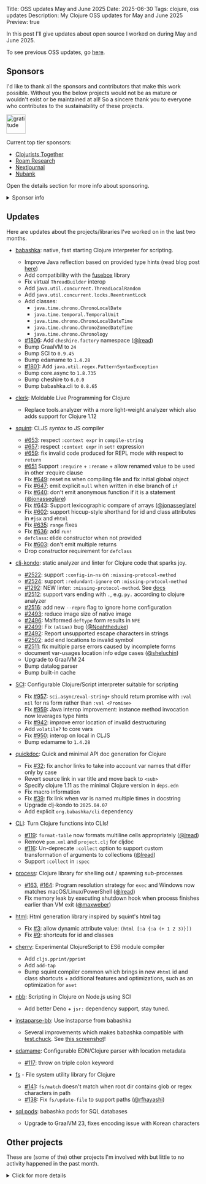 Title: OSS updates May and June 2025
Date: 2025-06-30
Tags: clojure, oss updates
Description: My Clojure OSS updates for May and June 2025
Preview: true

In this post I'll give updates about open source I worked on during May and June 2025.

To see previous OSS updates, go [here](https://blog.michielborkent.nl/tags/oss-updates.html).

## Sponsors

I'd like to thank all the sponsors and contributors that make this work
possible. Without you the below projects would not be as mature or wouldn't
exist or be maintained at all! So a sincere thank you to everyone who
contributes to the sustainability of these projects.

<img alt="gratitude" src="https://emoji.slack-edge.com/T03RZGPFR/gratitude/f8716bb6fb7e5249.png" width="50px" text-align="center">

Current top tier sponsors:

- [Clojurists Together](https://clojuriststogether.org/)
- [Roam Research](https://roamresearch.com/)
- [Nextjournal](https://nextjournal.com/)
- [Nubank](https://nubank.com.br)

Open the details section for more info about sponsoring.

<details>
<summary>Sponsor info</summary>

If you want to ensure that the projects I work on are sustainably maintained,
you can sponsor this work in the following ways. Thank you!

- [Github Sponsors](https://github.com/sponsors/borkdude)
- The [Babaska](https://opencollective.com/babashka) or [Clj-kondo](https://opencollective.com/clj-kondo) OpenCollective
- [Ko-fi](https://ko-fi.com/borkdude)
- [Patreon](https://www.patreon.com/borkdude)
- [Clojurists Together](https://www.clojuriststogether.org/)

On to the projects that I've been working on!
</details>

<!--

sources: https://github.com/borkdude
local ~/dev and ~/dev/babashka dir (since github doesn't show all repos)

drwxr-xr-x   15 borkdude  staff    480 26 jun. 15:11 polyglot-embedding-demo
drwxr-xr-x@  18 borkdude  staff    576 26 jun. 15:07 blog
drwxr-xr-x@  27 borkdude  staff    864 26 jun. 14:58 quickblog
drwxr-xr-x@  35 borkdude  staff   1120 26 jun. 11:02 edamame
drwxr-xr-x@  81 borkdude  staff   2592 25 jun. 21:07 babashka
drwxr-xr-x   40 borkdude  staff   1280 25 jun. 15:50 clerk
drwxr-xr-x   53 borkdude  staff   1696 24 jun. 23:24 scratch
drwxr-xr-x  615 borkdude  staff  19680 24 jun. 21:23 squint
drwxr-xr-x@ 336 borkdude  staff  10752 24 jun. 16:13 homebrew-brew
drwxr-xr-x   25 borkdude  staff    800 24 jun. 14:37 hickory
drwxr-xr-x   11 borkdude  staff    352 23 jun. 12:35 dejavu
drwxr-xr-x   10 borkdude  staff    320 23 jun. 12:31 cas-client
drwxr-xr-x@  57 borkdude  staff   1824 20 jun. 23:47 clj-kondo
drwxr-xr-x  213 borkdude  staff   6816 20 jun. 16:53 .
drwxr-xr-x   20 borkdude  staff    640 20 jun. 16:34 lein2deps
drwxr-xr-x@  25 borkdude  staff    800 19 jun. 22:38 sci.configs
drwxr-xr-x   10 borkdude  staff    320 19 jun. 18:00 graalvm-demos
drwxr-xr-x@  27 borkdude  staff    864 17 jun. 23:49 scittle
drwxr-xr-x@  51 borkdude  staff   1632 17 jun. 22:35 nbb
drwxr-xr-x   24 borkdude  staff    768 13 jun. 14:45 fusebox
drwxr-xr-x   28 borkdude  staff    896 12 jun. 14:43 promesa
drwxr-xr-x   32 borkdude  staff   1024 11 jun. 23:11 markdown
drwxr-xr-x   13 borkdude  staff    416  9 jun. 23:40 nrepl-client
drwxr-xr-x   25 borkdude  staff    800  9 jun. 12:16 martian
drwxr-xr-x   22 borkdude  staff    704  8 jun. 15:20 speculative
drwxr-xr-x   21 borkdude  staff    672  6 jun. 20:26 clojure-mcp
drwxr-xr-x   23 borkdude  staff    736  6 jun. 13:35 http-client
drwxr-xr-x   16 borkdude  staff    512  5 jun. 14:50 lein-clj-kondo
drwxr-xr-x   10 borkdude  staff    320  5 jun. 14:45 pod-registry
drwxr-xr-x   13 borkdude  staff    416  3 jun. 15:22 unused-deps
drwxr-xr-x   21 borkdude  staff    672 20 mei  22:50 markdown-clj
drwxr-xr-x   21 borkdude  staff    672 19 mei  17:36 hiccup
drwxr-xr-x    6 borkdude  staff    192 16 mei  13:43 bencode-js
drwxr-xr-x   58 borkdude  staff   1856 13 mei  12:11 ductile
drwxr-xr-x   36 borkdude  staff   1152 12 mei  20:55 malli
drwxr-xr-x  124 borkdude  wheel   3968 12 mei  20:53 cherry
drwxr-xr-x   21 borkdude  staff    672  5 mei  10:45 quickdoc
drwxr-xr-x   18 borkdude  staff    576  2 mei  12:15 instaparse.bb
drwxr-xr-x   26 borkdude  staff    832  2 mei  12:10 cli
drwxr-xr-x   32 borkdude  staff   1024  2 mei  11:09 rewrite-clj

babashka sub dir checken

drwxr-xr-x@  21 borkdude  staff       672 26 jun. 15:22 .git
drwxr-xr-x    7 borkdude  staff       224 25 jun. 21:08 target
drwxr-xr-x@  81 borkdude  staff      2592 25 jun. 21:07 .
-rw-r--r--    1 borkdude  staff      6995 25 jun. 21:07 project.clj
drwxr-xr-x@  50 borkdude  staff      1600 25 jun. 21:07 sci
-rw-r--r--    1 borkdude  staff     94524 24 jun. 15:30 CHANGELOG.md
-rw-r--r--    1 borkdude  staff     14267 24 jun. 14:42 deps.edn
-rwxr-xr-x    1 borkdude  staff      5554 24 jun. 10:48 install
-rwxr-xr-x    1 borkdude  staff  69894608 23 jun. 21:26 bb
drwxr-xr-x@ 923 borkdude  staff     29536 23 jun. 21:25 reports
-rw-r--r--    1 borkdude  staff     43452 23 jun. 21:25 metabom.jar
drwxr-xr-x  213 borkdude  staff      6816 20 jun. 16:53 ..
-rw-r--r--@   1 borkdude  staff         2 19 jun. 23:25 .lein-failures
-rw-r--r--    1 borkdude  staff       164 19 jun. 23:07 scratch.clj
drwxr-xr-x@   9 borkdude  staff       288 18 jun. 14:06 resources
-rw-r--r--    1 borkdude  staff       617 17 jun. 23:23 .gitignore
drwxr-xr-x@   8 borkdude  staff       256 17 jun. 23:17 .clj-kondo
-rw-r--r--@   1 borkdude  staff        20 17 jun. 23:17 .lein-env
drwxr-xr-x@  27 borkdude  staff       864 17 jun. 12:34 tmp
-rw-r--r--@   1 borkdude  staff     24944 13 jun. 23:13 .lein-repl-history
drwxr-xr-x  364 borkdude  staff     11648 13 jun. 17:47 .cpcache
drwxr-xr-x@  21 borkdude  staff       672 12 jun. 15:14 pods
drwxr-xr-x@  26 borkdude  staff       832  7 jun. 14:29 fs
drwxr-xr-x@  35 borkdude  staff      1120  3 jun. 21:40 deps.clj
-rw-r--r--    1 borkdude  staff     24080  3 jun. 17:16 README.md
-rwxr-xr-x    1 borkdude  staff  70043136  2 jun. 16:32 bb-markdown
-->

## Updates

Here are updates about the projects/libraries I've worked on in the last two months.

- [babashka](https://github.com/babashka/babashka): native, fast starting Clojure interpreter for scripting.
  - Improve Java reflection based on provided type hints (read blog post [here](https://blog.michielborkent.nl/babashka-java-reflection-type-hints.html))
  - Add compatibility with the [fusebox](https://github.com/potetm/fusebox) library
  - Fix virtual `ThreadBuilder` interop
  - Add `java.util.concurrent.ThreadLocalRandom`
  - Add `java.util.concurrent.locks.ReentrantLock`
  - Add classes:
    - `java.time.chrono.ChronoLocalDate`
    - `java.time.temporal.TemporalUnit`
    - `java.time.chrono.ChronoLocalDateTime`
    - `java.time.chrono.ChronoZonedDateTime`
    - `java.time.chrono.Chronology`
  - [#1806](https://github.com/babashka/babashka/issues/1806): Add `cheshire.factory` namespace ([@lread](https://github.com/lread))
  - Bump GraalVM to `24`
  - Bump SCI to `0.9.45`
  - Bump edamame to `1.4.28`
  - [#1801](https://github.com/babashka/babashka/issues/1801): Add `java.util.regex.PatternSyntaxException`
  - Bump core.async to `1.8.735`
  - Bump cheshire to `6.0.0`
  - Bump babashka.cli to `0.8.65`

- [clerk](https://github.com/nextjournal/clerk): Moldable Live Programming for Clojure
  - Replace tools.analyzer with a more light-weight analyzer which also adds support for Clojure 1.12

- [squint](https://github.com/squint-cljs/squint): CLJS _syntax_ to JS compiler
  - [#653](https://github.com/squint-cljs/squint/issues/653): respect `:context expr` in `compile-string`
  - [#657](https://github.com/squint-cljs/squint/issues/657): respect `:context expr` in `set!` expression
  - [#659](https://github.com/squint-cljs/squint/issues/659): fix invalid code produced for REPL mode with respect to `return`
  - [#651](https://github.com/squint-cljs/squint/issues/651) Support `:require` + `:rename` + allow renamed value to be used in other :require clause
  - Fix [#649](https://github.com/squint-cljs/squint/issues/649): reset ns when compiling file and fix initial global object
  - Fix [#647](https://github.com/squint-cljs/squint/issues/647): emit explicit `null` when written in else branch of `if`
  - Fix [#640](https://github.com/squint-cljs/squint/issues/640): don't emit anonymous function if it is a statement ([@jonasseglare](https://github.com/jonasseglare))
  - Fix [#643](https://github.com/squint-cljs/squint/issues/643): Support lexicographic compare of arrays ([@jonasseglare](https://github.com/jonasseglare))
  - Fix [#602](https://github.com/squint-cljs/squint/issues/602): support hiccup-style shorthand for id and class attributes in `#jsx` and `#html`
  - Fix [#635](https://github.com/squint-cljs/squint/issues/635): `range` fixes
  - Fix [#636](https://github.com/squint-cljs/squint/issues/636): add `run!`
  - `defclass`: elide constructor when not provided
  - Fix [#603](https://github.com/squint-cljs/squint/issues/603): don't emit multiple returns
  - Drop constructor requirement for `defclass`

- [clj-kondo](https://github.com/clj-kondo/clj-kondo): static analyzer and linter for Clojure code that sparks joy.<br>
  - [#2522](https://github.com/clj-kondo/clj-kondo/issues/2522): support `:config-in-ns` on `:missing-protocol-method`
  - [#2524](https://github.com/clj-kondo/clj-kondo/issues/2524): support `:redundant-ignore` on `:missing-protocol-method`
  - [#1292](https://github.com/clj-kondo/clj-kondo/issues/1292): NEW linter: `:missing-protocol-method`. See [docs](https://github.com/clj-kondo/clj-kondo/blob/master/doc/linters.md)
  - [#2512](https://github.com/clj-kondo/clj-kondo/issues/2512): support vars ending with `.`, e.g. `py.` according to clojure analyzer
  - [#2516](https://github.com/clj-kondo/clj-kondo/issues/2516): add new `--repro` flag to ignore home configuration
  - [#2493](https://github.com/clj-kondo/clj-kondo/issues/2493): reduce image size of native image
  - [#2496](https://github.com/clj-kondo/clj-kondo/issues/2496): Malformed `deftype` form results in `NPE`
  - [#2499](https://github.com/clj-kondo/clj-kondo/issues/2499): Fix `(alias)` bug ([@Noahtheduke](https://github.com/Noahtheduke))
  - [#2492](https://github.com/clj-kondo/clj-kondo/issues/2492): Report unsupported escape characters in strings
  - [#2502](https://github.com/clj-kondo/clj-kondo/issues/2502): add end locations to invalid symbol
  - [#2511](https://github.com/clj-kondo/clj-kondo/issues/2511): fix multiple parse errors caused by incomplete forms
  - document var-usages location info edge cases ([@sheluchin](https://github.com/sheluchin))
  - Upgrade to GraalVM 24
  - Bump datalog parser
  - Bump built-in cache

- [SCI](https://github.com/babashka/sci): Configurable Clojure/Script interpreter suitable for scripting
  - Fix [#957](https://github.com/babashka/sci/issues/957): `sci.async/eval-string+` should return promise with `:val nil` for ns form rather than `:val <Promise>`
  - Fix [#959](https://github.com/babashka/sci/issues/959): Java interop improvement: instance method invocation now leverages type hints
  - Fix [#942](https://github.com/babashka/sci/issues/942): improve error location of invalid destructuring
  - Add `volatile?` to core vars
  - Fix [#950](https://github.com/babashka/sci/issues/950): interop on local in CLJS
  - Bump edamame to `1.4.28`

- [quickdoc](https://github.com/borkdude/quickdoc): Quick and minimal API doc generation for Clojure
  - Fix [#32](https://github.com/borkdude/quickdoc/issues/32): fix anchor links to take into account var names that differ only by case
  - Revert source link in var title and move back to `<sub>`
  - Specify clojure 1.11 as the minimal Clojure version in `deps.edn`
  - Fix macro information
  - Fix [#39](https://github.com/borkdude/quickdoc/issues/39): fix link when var is named multiple times in docstring
  - Upgrade clj-kondo to `2025.04.07`
  - Add explicit `org.babashka/cli` dependency

- [CLI](https://github.com/babashka/cli): Turn Clojure functions into CLIs!
  - [#119](https://github.com/babashka/cli/issues/119): `format-table` now formats multiline cells appropriately ([@lread](https://github.com/lread))
  - Remove `pom.xml` and `project.clj` for cljdoc
  - [#116](https://github.com/babashka/cli/issues/116): Un-deprecate `:collect` option to support custom transformation of arguments to collections ([@lread](https://github.com/lread))
  - Support `:collect` in `:spec`

- [process](https://github.com/babashka/process): Clojure library for shelling out / spawning sub-processes
  - [#163](https://github.com/babashka/process/issues/163), [#164](https://github.com/babashka/process/issues/164): Program resolution strategy for `exec` and Windows now matches macOS/Linux/PowerShell ([@lread](https://github.com/lread))
  - Fix memory leak by executing shutdown hook when process finishes earlier than VM exit ([@maxweber](https://github.com/maxweber))

- [html](https://github.com/borkdude/html): Html generation library inspired by squint's html tag
  - Fix [#3](https://github.com/borkdude/html/issues/3): allow dynamic attribute value: `(html [:a {:a (+ 1 2 3)}])`
  - Fix [#9](https://github.com/borkdude/html/issues/9): shortcuts for id and classes

- [cherry](https://github.com/squint-cljs/cherry): Experimental ClojureScript to ES6 module compiler
  - Add `cljs.pprint/pprint`
  - Add `add-tap`
  - Bump squint compiler common which brings in new `#html` id and class shortcuts + additional features and optimizations, such as an optimization for `aset`

- [nbb](https://github.com/babashka/nbb): Scripting in Clojure on Node.js using SCI
  - Add better Deno + `jsr:` dependency support, stay tuned.

- [instaparse-bb](https://github.com/babashka/instaparse-bb): Use instaparse from babashka
  - Several improvements which makes babashka compatible with [test.chuck](https://github.com/gfredericks/test.chuck). See [this screenshot](https://files.mastodon.social/media_attachments/files/114/437/768/756/996/338/original/b8ebcb333f287e5c.png)!

- [edamame](https://github.com/borkdude/edamame): Configurable EDN/Clojure parser with location metadata
  - [#117](https://github.com/borkdude/edamame/issues/117): throw on triple colon keyword

- [fs](https://github.com/babashka/fs) - File system utility library for Clojure
  - [#141](https://github.com/babashka/fs/issues/141): `fs/match` doesn't match when root dir contains glob or regex characters in path
  - [#138](https://github.com/babashka/fs/issues/138): Fix `fs/update-file` to support paths ([@rfhayashi](https://github.com/rfhayashi))

- [sql pods](https://github.com/babashka/babashka-sql-pods): babashka pods for SQL databases
  - Upgrade to GraalVM 23, fixes encoding issue with Korean characters

## Other projects

These are (some of the) other projects I'm involved with but little to no activity
happened in the past month.

<details>
<summary>Click for more details</summary>
- [rewrite-edn](https://github.com/borkdude/rewrite-edn): Utility lib on top of
- [deps.clj](https://github.com/borkdude/deps.clj): A faithful port of the clojure CLI bash script to Clojure
- [scittle](https://github.com/babashka/scittle): Execute Clojure(Script) directly from browser script tags via SCI
- [rewrite-clj](https://github.com/clj-commons/rewrite-clj): Rewrite Clojure code and edn
- [pod-babashka-go-sqlite3](https://github.com/babashka/pod-babashka-go-sqlite3): A babashka pod for interacting with sqlite3
- [tools-deps-native](https://github.com/babashka/tools-deps-native) and [tools.bbuild](https://github.com/babashka/tools.bbuild): use tools.deps directly from babashka
- [http-client](https://github.com/babashka/http-client): babashka's http-client<br>
- [http-server](https://github.com/babashka/http-server): serve static assets
- [bbin](https://github.com/babashka/bbin): Install any Babashka script or project with one comman
- [sci.configs](https://github.com/babashka/sci.configs): A collection of ready to be used SCI configs.
  - Added a configuration for `cljs.spec.alpha` and related namespaces
- [qualify-methods](https://github.com/borkdude/qualify-methods)
  - Initial release of experimental tool to rewrite instance calls to use fully
    qualified methods (Clojure 1.12 only0
- [neil](https://github.com/babashka/neil): A CLI to add common aliases and features to deps.edn-based projects.<br>
- [tools](https://github.com/borkdude/tools): a set of [bbin](https://github.com/babashka/bbin/) installable scripts
- [sci.nrepl](https://github.com/babashka/sci.nrepl): nREPL server for SCI projects that run in the browser
- [babashka.json](https://github.com/babashka/json): babashka JSON library/adapter
- [squint-macros](https://github.com/squint-cljs/squint-macros): a couple of
  macros that stand-in for
  [applied-science/js-interop](https://github.com/applied-science/js-interop)
  and [promesa](https://github.com/funcool/promesa) to make CLJS projects
  compatible with squint and/or cherry.
- [grasp](https://github.com/borkdude/grasp): Grep Clojure code using clojure.spec regexes
- [lein-clj-kondo](https://github.com/clj-kondo/lein-clj-kondo): a leiningen plugin for clj-kondo
- [http-kit](https://github.com/http-kit/http-kit): Simple, high-performance event-driven HTTP client+server for Clojure.
- [babashka.nrepl](https://github.com/babashka/babashka.nrepl): The nREPL server from babashka as a library, so it can be used from other SCI-based CLIs
- [jet](https://github.com/borkdude/jet): CLI to transform between JSON, EDN, YAML and Transit using Clojure
- [pod-babashka-fswatcher](https://github.com/babashka/pod-babashka-fswatcher): babashka filewatcher pod
- [lein2deps](https://github.com/borkdude/lein2deps): leiningen to deps.edn converter
- [cljs-showcase](https://github.com/borkdude/cljs-showcase): Showcase CLJS libs using SCI
- [babashka.book](https://github.com/babashka/book): Babashka manual
- [pod-babashka-buddy](https://github.com/babashka/pod-babashka-buddy): A pod around buddy core (Cryptographic Api for Clojure).
- [gh-release-artifact](https://github.com/borkdude/gh-release-artifact): Upload artifacts to Github releases idempotently
- [carve](https://github.com/borkdude/carve) - Remove unused Clojure vars
- [4ever-clojure](https://github.com/oxalorg/4ever-clojure) - Pure CLJS version of 4clojure, meant to run forever!
- [pod-babashka-lanterna](https://github.com/babashka/pod-babashka-lanterna): Interact with clojure-lanterna from babashka
- [joyride](https://github.com/BetterThanTomorrow/joyride): VSCode CLJS scripting and REPL (via [SCI](https://github.com/babashka/sci))
- [clj2el](https://borkdude.github.io/clj2el/): transpile Clojure to elisp
- [deflet](https://github.com/borkdude/deflet): make let-expressions REPL-friendly!
- [deps.add-lib](https://github.com/borkdude/deps.add-lib): Clojure 1.12's add-lib feature for leiningen and/or other environments without a specific version of the clojure CLI

</details>

